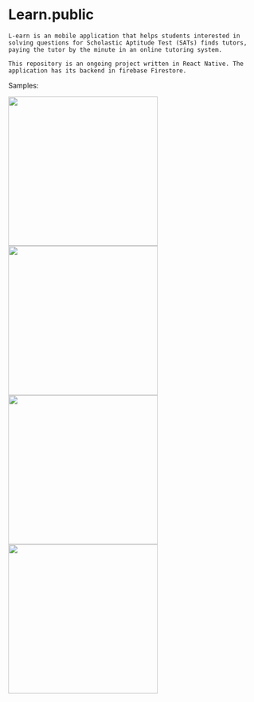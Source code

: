 # Learn.public

	L-earn is an mobile application that helps students interested in solving questions for Scholastic Aptitude Test (SATs) finds tutors, paying the tutor by the minute in an online tutoring system.

	This repository is an ongoing project written in React Native. The application has its backend in firebase Firestore.

Samples:

<div flex-direction="row">
<img borderwidth=1 src="https://user-images.githubusercontent.com/60149913/161406843-d139b147-317a-4716-a3ab-62d64b7122f1.jpeg" width="300" >
<img src="https://user-images.githubusercontent.com/60149913/161406839-bad654ad-a24b-4afd-b4aa-65a5f1716585.jpeg" width="300" >
</div>


<div flex-direction="row">
<img src="https://user-images.githubusercontent.com/60149913/161406840-e13a5049-b7c4-4ef9-88b6-3e62ae528aa5.jpeg" width="300" >
<img src="https://user-images.githubusercontent.com/60149913/161406842-eaa2e97f-b60f-4826-84c0-0ac4feb58283.jpeg" width="300" >
</div>


